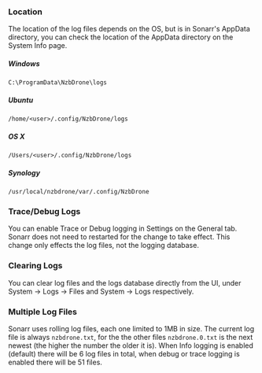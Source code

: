 ### Location ###
The location of the log files depends on the OS, but is in Sonarr's AppData directory, you can check the location of the AppData directory on the System Info page.

##### Windows #####
`C:\ProgramData\NzbDrone\logs`

##### Ubuntu #####
`/home/<user>/.config/NzbDrone/logs`

##### OS X #####
`/Users/<user>/.config/NzbDrone/logs`

##### Synology #####
`/usr/local/nzbdrone/var/.config/NzbDrone`

### Trace/Debug Logs ###
You can enable Trace or Debug logging in Settings on the General tab. Sonarr does not need to restarted for the change to take effect. This change only effects the log files, not the logging database.


### Clearing Logs ###
You can clear log files and the logs database directly from the UI, under System -> Logs -> Files and System -> Logs respectively.


### Multiple Log Files ###
Sonarr uses rolling log files, each one limited to 1MB in size. The current log file is always `nzbdrone.txt`, for the the other files `nzbdrone.0.txt` is the next newest (the higher the number the older it is). When Info logging is enabled (default) there will be 6 log files in total, when debug or trace logging is enabled there will be 51 files.